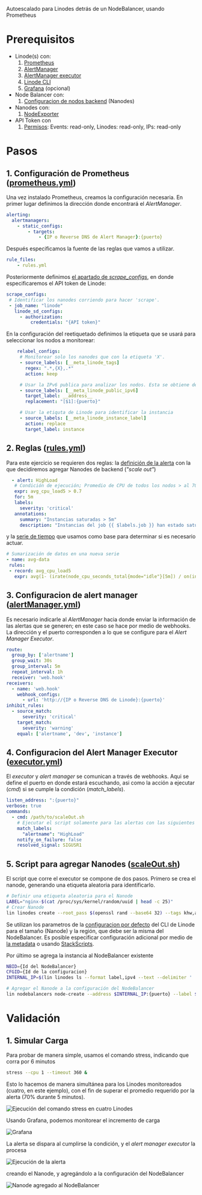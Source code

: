 
Autoescalado para Linodes detrás de un NodeBalancer, usando Prometheus

# Prerequisitos

- Linode(s) con:
    1. [Prometheus](https://www.linode.com/docs/guides/how-to-install-prometheus-and-grafana-on-ubuntu/#how-to-download-and-install-prometheus)
    1. [AlertManager](https://prometheus.io/docs/alerting/latest/alertmanager/)
    1. [AlertManager executor](https://github.com/imgix/prometheus-am-executor)
    1. [Linode CLI](https://www.linode.com/docs/products/tools/cli/get-started/#installing-the-linode-cli)
    1. [Grafana](https://www.linode.com/docs/guides/how-to-install-prometheus-and-grafana-on-ubuntu/#how-to-install-and-deploy-the-grafana-server) (opcional)
- Node Balancer con:
    1. [Configuracion de nodos backend](https://www.linode.com/docs/products/networking/nodebalancers/guides/backends/) (Nanodes)
- Nanodes con:
    1. [NodeExporter](https://www.linode.com/docs/guides/how-to-install-prometheus-and-grafana-on-ubuntu/#how-to-install-and-configure-node-exporter-on-the-client)
- API Token con
    1. [Permisos](https://www.linode.com/docs/products/tools/api/get-started/#get-an-access-token): Events: read-only, Linodes: read-only, IPs: read-only

# Pasos
## 1. Configuración de Prometheus ([prometheus.yml](prometheus.yml)) 

Una vez instalado Prometheus, creamos la configuración necesaria. En primer lugar definimos la dirección donde encontrará el _AlertManager_. 

```yml
alerting:
  alertmanagers:
    - static_configs:
        - targets:
            - {IP o Reverse DNS	de Alert Manager}:{puerto}
```

Después especificamos la fuente de las reglas que vamos a utilizar.
```yml
rule_files:
    - rules.yml
```


Posteriormente definimos [el apartado de _scrape_configs_]( https://github.com/prometheus/prometheus/blob/release-2.47/documentation/examples/prometheus-linode.yml), en donde especificaremos el API token de Linode:


 ```yml
 scrape_configs:
  # Identificar los nanodes corriendo para hacer 'scrape'.
  - job_name: "linode"
    linode_sd_configs:
      - authorization:
          credentials: "{API token}"
 ```

 En la configuración del reetiquetado definimos la etiqueta que se usará para seleccionar los nodos a monitorear:

 ```yml
     relabel_configs:
      # Monitorear solo los nanodes que con la etiqueta 'X'.
      - source_labels: [__meta_linode_tags]
        regex: ".*,{X},.*"
        action: keep

      # Usar la IPv6 publica para analizar los nodos. Esta se obtiene de la metadata de la instancia, y se pasa como parametro usando $1. El puerto corresponde a lo configurado en NodeExporter
      - source_labels: [__meta_linode_public_ipv6]
        target_label: __address__
        replacement: "[$1]:{puerto}"

      # Usar la etiquta de Linode para identificar la instancia
      - source_labels: [__meta_linode_instance_label]
        action: replace
        target_label: instance
 ```
 
## 2. Reglas ([rules.yml](rules.yml))

 Para este ejercicio se requieren dos reglas: la [definición de la alerta](https://prometheus.io/docs/prometheus/latest/configuration/alerting_rules/) con la que decidiremos agregar Nanodes de backend (_"scale out"_)

 ```yml
   - alert: HighLoad
    # Condición de ejecución; Promedio de CPU de todos los nodos > al 70% por 5m
    expr: avg_cpu_load5 > 0.7
    for: 5m
    labels:
      severity: 'critical'
    annotations:
      summary: "Instancias saturadas > 5m"
      description: "Instancias del job {{ $labels.job }} han estado saturadas por mas de 5 minutos. ({{humanizePercentage .Value }})"

 ```

 y la [serie de tiempo](https://prometheus.io/docs/prometheus/latest/configuration/recording_rules/#defining-recording-rules) que usamos como base para determinar si es necesario actuar.

 ```yml
 # Sumarización de datos en una nueva serie
- name: avg-data
  rules:
  - record: avg_cpu_load5
    expr: avg(1- (irate(node_cpu_seconds_total{mode="idle"}[5m]) / on(instance) group_left sum by (instance)((irate(node_cpu_seconds_total[5m])))))

 ```
## 3. Configuracion de alert manager ([alertManager.yml](alertManager.yml))

Es necesario indicarle al _AlertManager_ hacia donde enviar la información de las alertas que se generen; en este caso se hace por medio de webhooks. La dirección y el puerto corresponden a lo que se configure para el _Alert Manager Executor_. 

```yml
route:
  group_by: ['alertname']
  group_wait: 30s
  group_interval: 5m
  repeat_interval: 1h
  receiver: 'web.hook'
receivers:
  - name: 'web.hook'
    webhook_configs:
      - url: 'http://{IP o Reverse DNS de Linode}:{puerto}'
inhibit_rules:
  - source_match:
      severity: 'critical'
    target_match:
      severity: 'warning'
    equal: ['alertname', 'dev', 'instance']
```

## 4. Configuracion del Alert Manager Executor ([executor.yml](executor.yml)) 

El _executor_ y _alert manager_ se comunican a través de webhooks. Aqui se define el puerto en donde estará escuchando, asi como la acción a ejecutar (_cmd_) si se cumple la condición (_match\_labels_).

```yml
listen_address: ":{puerto}"
verbose: true
commands:
  - cmd: /path/to/scaleOut.sh
    # Ejecutar el script solamente para las alertas con las siguientes etiquetas
    match_labels:
      "alertname": "HighLoad"
    notify_on_failure: false
    resolved_signal: SIGUSR1
```

 ## 5. Script para agregar Nanodes ([scaleOut.sh](scaleOut.sh))

El script que corre el executor se compone de dos pasos. Primero se crea el nanode, generando una etiqueta aleatoria para identificarlo. 

```bash
# Definir una etiqueta aleatoria para el Nanode
LABEL="nginx-$(cat /proc/sys/kernel/random/uuid | head -c 25)"
# Crear Nanode
lin linodes create --root_pass $(openssl rand --base64 32) --tags khw,autoscale --private_ip true --label $LABEL
```

Se utilizan los parametros de la [configuracion por defecto](https://www.linode.com/docs/products/tools/cli/guides/install/#interactive-configuration) del CLI de Linode para el tamaño (Nanode) y la región, que debe ser la misma del NodeBalancer. Es posible especificar configuración adicional por medio de [la metadata](https://www.linode.com/docs/products/compute/compute-instances/guides/metadata/?tabs=linode-cli%2Cmacos
) o usando [StackScripts](https://www.linode.com/docs/products/tools/stackscripts/).


Por último se agrega la instancia al NodeBalancer existente

```bash
NBID={Id del NodeBalancer}
CFGID={Id de la configuracion}
INTERNAL_IP=$(lin linodes ls --format label,ipv4 --text --delimiter ' ' | grep $LABEL | cut -f 3 -d ' ')

# Agregar el Nanode a la configuración del NodeBalancer
lin nodebalancers node-create --address $INTERNAL_IP:{puerto} --label $LABEL $NBID $CFGID
```



# Validación

## 1. Simular Carga

Para probar de manera simple, usamos el comando stress, indicando que corra por 6 minutos

```bash
stress --cpu 1 --timeout 360 &
```

Esto lo hacemos de manera simultánea para los Linodes monitoreados (cuatro, en este ejemplo), con el fin de superar el promedio requerido por la alerta (70% durante 5 minutos).

![Ejecución del comando stress en cuatro Linodes](stress.png)

Usando Grafana, podemos monitorear el incremento de carga

![Grafana](avg.png)

La alerta se dispara al cumplirse la condición, y el _alert manager executor_ la procesa

![Ejecución de la alerta](amExecution.png)

creando el Nanode, y agregándolo a la configuración del NodeBalancer

![Nanode agregado al NodeBalancer](nodeAdded.png)